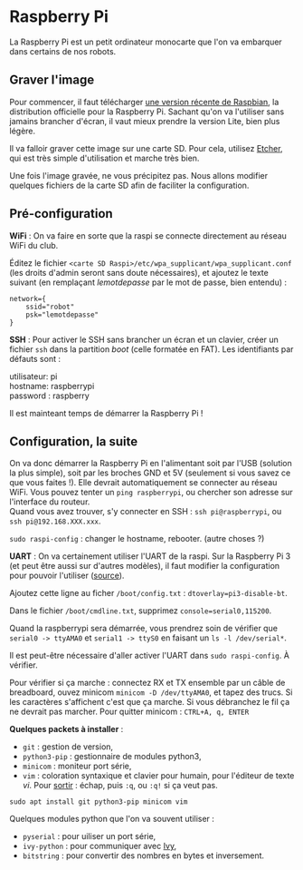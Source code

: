 # Raspberry Pi

La Raspberry Pi est un petit ordinateur monocarte que l'on va embarquer dans certains de nos robots.

## Graver l'image

Pour commencer, il faut télécharger [une version récente de Raspbian]((https://www.raspberrypi.org/downloads/raspbian/)), la distribution officielle pour la Raspberry Pi. Sachant qu'on va l'utiliser sans jamains brancher d'écran, il vaut mieux prendre la version Lite, bien plus légère.

Il va falloir graver cette image sur une carte SD. Pour cela, utilisez [Etcher](https://www.balena.io/etcher/), qui est très simple d'utilisation et marche très bien.

Une fois l'image gravée, ne vous précipitez pas. Nous allons modifier quelques fichiers de la carte SD afin de faciliter la configuration.

## Pré-configuration

__WiFi__ : On va faire en sorte que la raspi se connecte directement au réseau WiFi du club.

Éditez le fichier `<carte SD Raspi>/etc/wpa_supplicant/wpa_supplicant.conf` (les droits d'admin seront sans doute nécessaires), et ajoutez le texte suivant (en remplaçant _lemotdepasse_ par le mot de passe, bien entendu) :

```plain-text
network={
    ssid="robot"
    psk="lemotdepasse"
}
```

__SSH__ : Pour activer le SSH sans brancher un écran et un clavier, créer un fichier `ssh` dans la partition _boot_ (celle formatée en FAT). Les identifiants par défauts sont :

utilisateur: pi  
hostname: raspberrypi  
password : raspberry

Il est mainteant temps de démarrer la Raspberry Pi !

## Configuration, la suite

On va donc démarrer la Raspberry Pi en l'alimentant soit par l'USB (solution la plus simple), soit par les broches GND et 5V (seulement si vous savez ce que vous faites !).
Elle devrait automatiquement se connecter au réseau WiFi. Vous pouvez tenter un `ping raspberrypi`, ou chercher son adresse sur l'interface du routeur.  
Quand vous avez trouver, s'y connecter en SSH : `ssh pi@raspberrypi`, ou `ssh pi@192.168.XXX.xxx`.

`sudo raspi-config` : changer le hostname, rebooter. (autre choses ?)

__UART__ : On va certainement utiliser l'UART de la raspi. Sur la Raspberry Pi 3 (et peut être aussi sur d'autres modèles), il faut modifier la configuration pour pouvoir l'utiliser ([source](https://www.framboise314.fr/le-port-serie-du-raspberry-pi-3-pas-simple/)).

Ajoutez cette ligne au ficher `/boot/config.txt` : `dtoverlay=pi3-disable-bt`.

Dans le fichier `/boot/cmdline.txt`, supprimez `console=serial0,115200`.

Quand la raspberrypi sera démarrée, vous prendrez soin de vérifier que `serial0 -> ttyAMA0` et `serial1 -> ttyS0` en faisant un `ls -l /dev/serial*`.

Il est peut-être nécessaire d'aller activer l'UART dans `sudo raspi-config`. À vérifier.

Pour vérifier si ça marche : connectez RX et TX ensemble par un câble de breadboard, ouvez minicom `minicom -D /dev/ttyAMA0`, et tapez des trucs. Si les caractères s'affichent c'est que ça marche. Si vous débranchez le fil ça ne devrait pas marcher. Pour quitter minicom : `CTRL+A, q, ENTER`

__Quelques packets à installer__ :

- `git` : gestion de version,
- `python3-pip` : gestionnaire de modules python3,
- `minicom` : moniteur port série,
- `vim` : coloration syntaxique et clavier pour humain, pour l'éditeur de texte _vi_. Pour [sortir](http://www.commitstrip.com/fr/2017/05/29/trapped/) : échap, puis `:q`, ou `:q!` si ça veut pas.

`sudo apt install git python3-pip minicom vim`

Quelques modules python que l'on va souvent utiliser :
- `pyserial` : pour uiliser un port série,
- `ivy-python` : pour communiquer avec [Ivy](http://www.eei.cena.fr/products/ivy/),
- `bitstring` : pour convertir des nombres en bytes et inversement.


